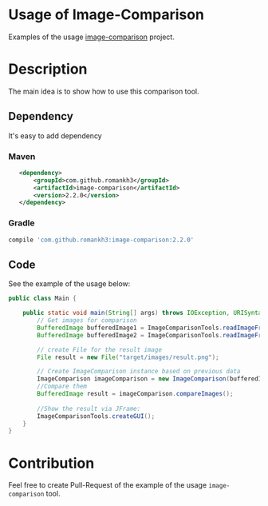 # Usage of Image-Comparison
Examples of the usage [image-comparison](https://github.com/romankh3/image-comparison) project.

# Description
The main idea is to show how to use this comparison tool.

## Dependency
It's easy to add dependency

### Maven
```xml
   <dependency>
       <groupId>com.github.romankh3</groupId>
       <artifactId>image-comparison</artifactId>
       <version>2.2.0</version>
   </dependency>
```

### Gradle
```groovy
compile 'com.github.romankh3:image-comparison:2.2.0'
```

## Code
See the example of the usage below:
```java
public class Main {

    public static void main(String[] args) throws IOException, URISyntaxException {
        // Get images for comparison
        BufferedImage bufferedImage1 = ImageComparisonTools.readImageFromResources("image1.png");
        BufferedImage bufferedImage2 = ImageComparisonTools.readImageFromResources("image2.png");

        // create File for the result image
        File result = new File("target/images/result.png");

        // Create ImageComparison instance based on previous data
        ImageComparison imageComparison = new ImageComparison(bufferedImage1, bufferedImage2, result);
        //Compare them
        BufferedImage result = imageComparison.compareImages();
        
        //Show the result via JFrame:
        ImageComparisonTools.createGUI();
    }
}
```

# Contribution
Feel free to create Pull-Request of the example of the usage `image-comparison` tool.
